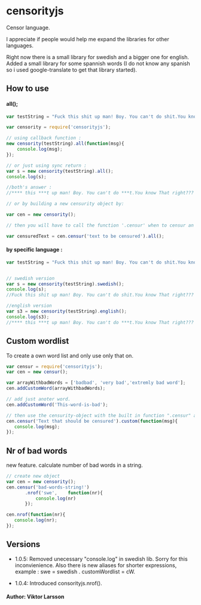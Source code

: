 # censorityjs

Censor language. 

I appreciate if people would help me expand the libraries for other languages. 

Right now there is a small library for swedish and a bigger one for english. 
Added a small library for some spannish words (I do not know any spanish so i used google-translate to 
get that library started).


## How to use
#### all();

```javascript
var testString = "Fuck this shit up man! Boy. You can't do shit.You know That right??? Ja jävlar vad coolt. Fan ta detta alltså";

var censority = require('censorityjs');

// using callback function :
new censority(testString).all(function(msg){
    console.log(msg);
});

// or just using sync return :
var s = new censority(testString).all();
console.log(s);

//both's answer :
//**** this ***t up man! Boy. You can't do ***t.You know That right??? Ja *****r vad coolt. *** ta detta alltså

// or by building a new censurity object by:

var cen = new censority();

// then you will have to call the function '.censur' when to censur an object. 

var censuredText = cen.censur('text to be censured').all();


```

#### by specific language :
```javascript
var testString = "Fuck this shit up man! Boy. You can't do shit.You know That right??? Ja jävlar vad coolt. Fan ta detta alltså";


// swedish version
var s = new censority(testString).swedish();
console.log(s);
//Fuck this shit up man! Boy. You can't do shit.You know That right??? Ja *****r vad coolt. *** ta detta alltså

//english version
var s3 = new censority(testString).english();
console.log(s3);
//**** this ***t up man! Boy. You can't do ***t.You know That right??? Ja jävlar vad coolt. Fan ta detta alltså


```

## Custom wordlist 
 To create a own word list and only use only that on.
 ```javascript 
 var censur = require('censorityjs');
 var cen = new censur();
 
 var arrayWithbadWords = ['badbad', 'very bad','extremly bad word'];
 cen.addCustomWord(arrayWithbadWords);

 // add just anoter word.
 cen.addCustomWord('This-word-is-bad');
 
 // then use the censurity-object with the built in function ".censur" as
 cen.censur('Text that should be censured').custom(function(msg){
    console.log(msg);
 });
 
 
 ```


 ## Nr of bad words
new feature. calculate number of bad words in a string.
 ```javascript 
// create new object
var cen = new censority();
cen.censur('bad-words-string!')
		.nrof('swe',	function(nr){	
			console.log(nr)
		});

cen.nrof(function(nr){
	console.log(nr);
});


 ```


## Versions
* 1.0.5: Removed unecessary "console.log" in swedish lib. Sorry for this inconvienience.  Also there is new aliases for shorter expressions, example  : swe = swedish . customWordlist = cW. 

* 1.0.4: Introduced consorityjs.nrof().  


#### Author: Viktor Larsson 
#### 

